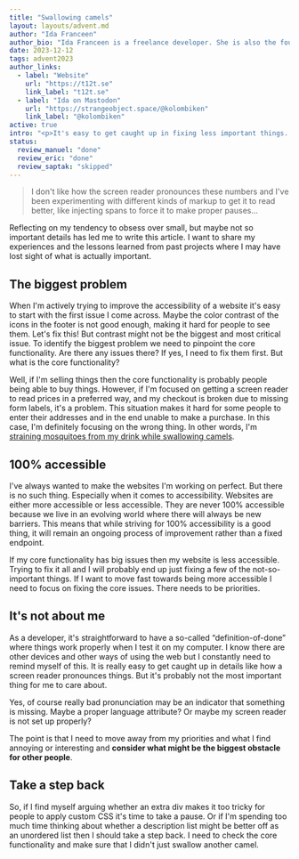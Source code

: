 ```yaml
---
title: "Swallowing camels"
layout: layouts/advent.md
author: "Ida Franceen"
author_bio: "Ida Franceen is a freelance developer. She is also the founder of t12t, a Swedish network focused on digital accessibility. You can find Ida online as Kolombiken."
date: 2023-12-12
tags: advent2023
author_links:
  - label: "Website"
    url: "https://t12t.se"
    link_label: "t12t.se"
  - label: "Ida on Mastodon"
    url: "https://strangeobject.space/@kolombiken"
    link_label: "@kolombiken"
active: true
intro: "<p>It's easy to get caught up in fixing less important things. Like arguing about how the screen reader really should be reading things while all of our buttons are still marked up as spans with an onClick event.</p>"
status:
  review_manuel: "done"
  review_eric: "done"
  review_saptak: "skipped"
---
```


<blockquote>I don't like how the screen reader pronounces these numbers and I've been experimenting with different kinds of markup to get it to read better, like injecting spans to force it to make proper pauses…</blockquote>

Reflecting on my tendency to obsess over small, but maybe not so important details has led me to write this article. I want to share my experiences and the lessons learned from past projects where I may have lost sight of what is actually important.

## The biggest problem

When I'm actively trying to improve the accessibility of a website it's easy to start with the first issue I come across. Maybe the color contrast of the icons in the footer is not good enough, making it hard for people to see them. Let's fix this!
But contrast might not be the biggest and most critical issue. To identify the biggest problem we need to pinpoint the core functionality. Are there any issues there? If yes, I need to fix them first. But what is the core functionality?

Well, if I'm selling things then the core functionality is probably people being able to buy things. However, if I'm focused on getting a screen reader to read prices in a preferred way, and my checkout is broken due to missing form labels, it's a problem. This situation makes it hard for some people to enter their addresses and in the end unable to make a purchase. In this case, I'm definitely focusing on the wrong thing. In other words, I'm [straining mosquitoes from my drink while swallowing camels](https://dictionary.cambridge.org/dictionary/english/strain-at-a-gnat-and-swallow-a-camel).

## 100% accessible

I've always wanted to make the websites I'm working on perfect. But there is no such thing. Especially when it comes to accessibility. Websites are either more accessible or less accessible. They are never 100% accessible because we live in an evolving world where there will always be new barriers. This means that while striving for 100% accessibility is a good thing, it will remain an ongoing process of improvement rather than a fixed endpoint.

If my core functionality has big issues then my website is less accessible. Trying to fix it all and I will probably end up just fixing a few of the not-so-important things. If I want to move fast towards being more accessible I need to focus on fixing the core issues. There needs to be priorities.

## It's not about me

As a developer, it's straightforward to have a so-called “definition-of-done” where things work properly when I test it on my computer. I know there are other devices and other ways of using the web but I constantly need to remind myself of this. It is really easy to get caught up in details like how a screen reader pronounces things. But it's probably not the most important thing for me to care about.

Yes, of course really bad pronunciation may be an indicator that something is missing. Maybe a proper language attribute? Or maybe my screen reader is not set up properly?

The point is that I need to move away from my priorities and what I find annoying or interesting and **consider what might be the biggest obstacle for other people**.

## Take a step back

So, if I find myself arguing whether an extra div makes it too tricky for people to apply custom CSS it's time to take a pause. Or if I'm spending too much time thinking about whether a description list might be better off as an unordered list then I should take a step back. I need to check the core functionality and make sure that I didn't just swallow another camel.
